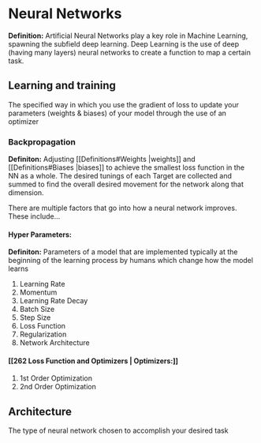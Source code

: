 # Neural Networks
**Definition:** Artificial Neural Networks play a key role in Machine Learning, spawning the subfield deep learning. Deep Learning is the use of deep (having many layers) neural networks to create a function to map a certain task.

## Learning and training
The specified way in which you use the gradient of loss to update your parameters (weights & biases) of your model through the use of an optimizer

### Backpropagation
**Definiton:** Adjusting [[Definitions#Weights |weights]] and [[Definitions#Biases |biases]] to achieve the smallest loss function in the NN as a whole. The desired tunings of each Target are collected and summed to find the overall desired movement for the network along that dimension. 

There are multiple factors that go into how a neural network improves. These include...
#### Hyper Parameters:
**Definiton:** Parameters of a model that are implemented typically at the beginning of the learning process by humans which change how the model learns
1. Learning Rate
2. Momentum
3. Learning Rate Decay
4. Batch Size
5. Step Size
6. Loss Function
7. Regularization
8. Network Architecture

#### [[262 Loss Function and Optimizers | Optimizers:]]
1. 1st Order Optimization
2. 2nd Order Optimization



## Architecture
The type of neural network chosen to accomplish your desired task